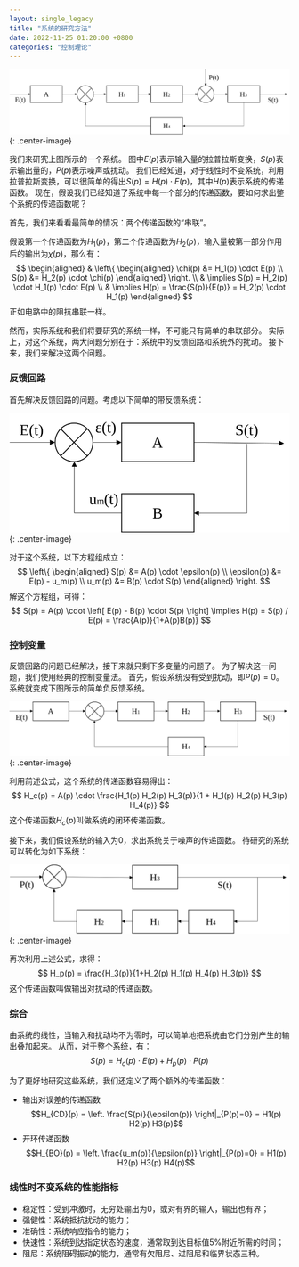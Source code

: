 ```yaml
---
layout: single_legacy
title: "系统的研究方法"
date: 2022-11-25 01:20:00 +0800
categories: "控制理论"
--- 
```


![](/assets/system/block-diagram-complete.svg)
{: .center-image}

我们来研究上图所示的一个系统。
图中$E(p)$表示输入量的拉普拉斯变换，$S(p)$表示输出量的，$P(p)$表示噪声或扰动。
我们已经知道，对于线性时不变系统，利用拉普拉斯变换，可以很简单的得出$S(p) = H(p) \cdot E(p)$，其中$H(p)$表示系统的传递函数。
现在，假设我们已经知道了系统中每一个部分的传递函数，要如何求出整个系统的传递函数呢？

首先，我们来看看最简单的情况：两个传递函数的“串联”。

假设第一个传递函数为$H_1(p)$，第二个传递函数为$H_2(p)$，输入量被第一部分作用后的输出为$\chi(p)$，那么有：
$$
\begin{aligned}
& \left\{
\begin{aligned}
\chi(p) &= H_1(p) \cdot E(p) \\
S(p) &= H_2(p) \cdot \chi(p) 
\end{aligned}
\right. \\
& \implies S(p) = H_2(p) \cdot H_1(p) \cdot E(p) \\
& \implies H(p) = \frac{S(p)}{E(p)} = H_2(p) \cdot H_1(p)
\end{aligned}
$$
正如电路中的阻抗串联一样。

然而，实际系统和我们将要研究的系统一样，不可能只有简单的串联部分。
实际上，对这个系统，两大问题分别在于：系统中的反馈回路和系统外的扰动。
接下来，我们来解决这两个问题。

### 反馈回路
首先解决反馈回路的问题。考虑以下简单的带反馈系统：

![](/assets/system/block-diagram-pursuit-simple.svg)
{: .center-image}

对于这个系统，以下方程组成立：
$$
\left\{
\begin{aligned}
S(p) &= A(p) \cdot \epsilon(p) \\
\epsilon(p) &= E(p) - u_m(p) \\
u_m(p) &= B(p) \cdot S(p)
\end{aligned}
\right.
$$
解这个方程组，可得：
$$
S(p) = A(p) \cdot \left[ E(p) - B(p) \cdot S(p) \right]
\implies H(p) = S(p) / E(p) = \frac{A(p)}{1+A(p)B(p)} 
$$

### 控制变量

反馈回路的问题已经解决，接下来就只剩下多变量的问题了。
为了解决这一问题，我们使用经典的控制变量法。
首先，假设系统没有受到扰动，即$P(p) = 0$。
系统就变成下图所示的简单负反馈系统。

![](/assets/system/block-diagram-pursuit-complete.svg)
{: .center-image}

利用前述公式，这个系统的传递函数容易得出：
$$
H_c(p) = A(p) \cdot \frac{H_1(p) H_2(p) H_3(p)}{1 + H_1(p) H_2(p) H_3(p) H_4(p)}
$$
这个传递函数$H_c(p)$叫做系统的闭环传递函数。

接下来，我们假设系统的输入为0，求出系统关于噪声的传递函数。
待研究的系统可以转化为如下系统：

![](/assets/system/block-diagram-regulation.svg)
{: .center-image}

再次利用上述公式，求得：
$$
H_p(p) = \frac{H_3(p)}{1+H_2(p) H_1(p) H_4(p) H_3(p)}
$$
这个传递函数叫做输出对扰动的传递函数。

### 综合

由系统的线性，当输入和扰动均不为零时，可以简单地把系统由它们分别产生的输出叠加起来。
从而，对于整个系统，有：
$$
S(p) = H_c(p) \cdot E(p) + H_p(p) \cdot P(p)
$$

为了更好地研究这些系统，我们还定义了两个额外的传递函数：
- 输出对误差的传递函数
$$H_{CD}(p) = \left. \frac{S(p)}{\epsilon(p)} \right|_{P(p)=0} = H1(p) H2(p) H3(p)$$
- 开环传递函数
$$H_{BO}(p) = \left. \frac{u_m(p)}{\epsilon(p)} \right|_{P(p)=0} = H1(p) H2(p) H3(p) H4(p)$$

### 线性时不变系统的性能指标

- 稳定性：受到冲激时，无穷处输出为0，或对有界的输入，输出也有界；
- 强健性：系统抵抗扰动的能力；
- 准确性：系统响应指令的能力；
- 快速性：系统到达指定状态的速度，通常取到达目标值5%附近所需的时间；
- 阻尼：系统阻碍振动的能力，通常有欠阻尼、过阻尼和临界状态三种。
